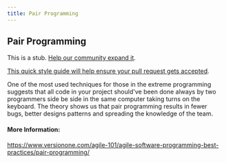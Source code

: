 ```yaml
---
title: Pair Programming
---
```

## Pair Programming

This is a stub. <a href='https://github.com/freecodecamp/guides/tree/master/src/pages/agile/pair-programming/index.md' target='_blank' rel='nofollow'>Help our community expand it</a>.

<a href='https://github.com/freecodecamp/guides/blob/master/README.md' target='_blank' rel='nofollow'>This quick style guide will help ensure your pull request gets accepted</a>.

<!-- The article goes here, in GitHub-flavored Markdown. Feel free to add YouTube videos, images, and CodePen/JSBin embeds  -->

One of the most used techniques for those in the extreme programming suggests that all code in your project should've been done always by two programmers side be side in the same computer taking turns on the keyboard. The theory shows us that pair programming results in fewer bugs, better designs patterns and spreading the knowledge of the team.

#### More Information:
<!-- Please add any articles you think might be helpful to read before writing the article -->
https://www.versionone.com/agile-101/agile-software-programming-best-practices/pair-programming/

